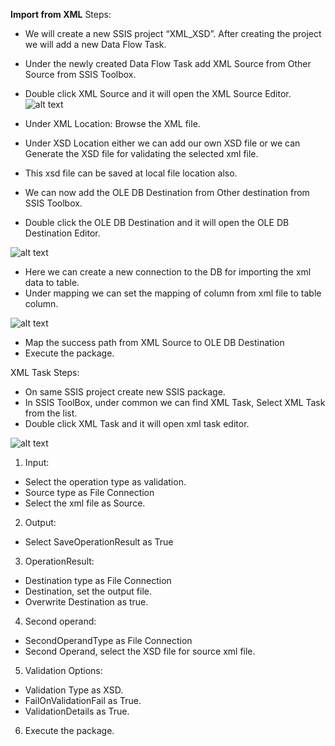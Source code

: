 **Import from XML**
Steps:
+ We will create a new SSIS project “XML_XSD”. After creating the project we will add a new Data Flow Task. 
+ Under the newly created Data Flow Task add XML Source from Other Source from SSIS Toolbox.
+ Double click XML Source and it will open the XML Source Editor.
![alt text](https://github.com/shishirmax/xml_xsd_poc/blob/master/poc_image/xml_source_editor.jpg)


+ Under XML Location: Browse the XML file.
+ Under XSD Location either we can add our own XSD file or we can Generate the XSD file for validating the selected xml file.
+ This xsd file can be saved at local file location also.
+ We can now add the OLE DB Destination from Other destination from SSIS Toolbox.
+ Double click the OLE DB Destination and it will open the OLE DB Destination Editor.

![alt text](https://github.com/shishirmax/xml_xsd_poc/blob/master/poc_image/ole_db_connection_editior_CM.jpg)


+ Here we can create a new connection to the DB for importing the xml data to table.
+ Under mapping we can set the mapping of column from xml file to table column.

![alt text](https://github.com/shishirmax/xml_xsd_poc/blob/master/poc_image/ole_db_connection_editior_mappings.jpg)


+ Map the success path from XML Source to OLE DB Destination 
+ Execute the package.

XML Task
Steps:
+ On same SSIS project create new SSIS package.
+ In SSIS ToolBox, under common we can find XML Task, Select XML Task from the list.
+ Double click XML Task and it will open xml task editor.

![alt text](https://github.com/shishirmax/xml_xsd_poc/blob/master/poc_image/xml_task_editor.jpg)

1. Input: 
+ Select the operation type as validation.
+ Source type as File Connection
+ Select the xml file as Source.
2. Output:
+ Select SaveOperationResult as True
3. OperationResult:
+ Destination type as File Connection
+ Destination, set the output file.
+ Overwrite Destination as true.
4. Second operand:
+ SecondOperandType as File Connection
+ Second Operand, select the XSD file for source xml file.
5. Validation Options:
+ Validation Type as XSD.
+ FailOnValidationFail as True.
+ ValidationDetails as True.
6. Execute the package.


